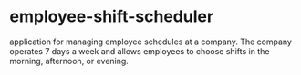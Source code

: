 # employee-shift-scheduler
application for managing employee schedules at a company. The company operates 7 days a week and allows employees to choose shifts in the morning, afternoon, or evening.
